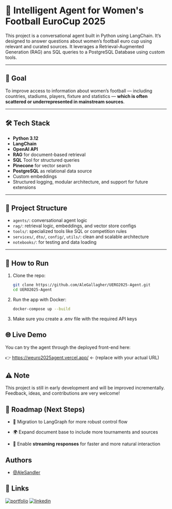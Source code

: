# 🤖 Intelligent Agent for Women's Football EuroCup 2025

This project is a conversational agent built in Python using LangChain. It’s designed to answer questions about women’s football euro cup using relevant and curated sources. It leverages a Retrieval-Augmented Generation (RAG) ans SQL queries to a PostgreSQL Database using custom tools.

---

## 🎯 Goal

To improve access to information about women’s football — including countries, stadiums, players, fixture and statistics — **which is often scattered or underrepresented in mainstream sources**.

---

## 🛠️ Tech Stack

- **Python 3.12**
- **LangChain**
- **OpenAI API**
- **RAG** for document-based retrieval
- **SQL** Tool for structured queries
- **Pinecone** for vector search
- **PostgreSQL** as relational data source
- Custom embeddings
- Structured logging, modular architecture, and support for future extensions

---

## 📁 Project Structure

- `agents/`: conversational agent logic
- `rag/`: retrieval logic, embeddings, and vector store configs
- `tools/`: specialized tools like SQL or competition rules
- `services/`, `dto/`, `config/`, `utils/`: clean and scalable architecture
- `notebooks/`: for testing and data loading

---

## 🚀 How to Run

1. Clone the repo:
   ```bash
   git clone https://github.com/AleGallagher/UERO2025-Agent.git
   cd UERO2025-Agent

2. Run the app with Docker:
   ```bash
   docker-compose up --build

3. Make sure you create a .env file with the required API keys

## 🌐 Live Demo
You can try the agent through the deployed front-end here:

👉 https://weuro2025agent.vercel.app/ ← (replace with your actual URL)


## ⚠️ Note


This project is still in early development and will be improved incrementally.
Feedback, ideas, and contributions are very welcome!


## 📌 Roadmap (Next Steps)

* 🧠 Migration to LangGraph for more robust control flow

* 🌍 Expand document base to include more tournaments and sources

* 🔄 Enable **streaming responses** for faster and more natural interaction  


## Authors

- [@AleSandler](https://github.com/AleGallagher)


## 🔗 Links
[![portfolio](https://img.shields.io/badge/my_portfolio-000?style=for-the-badge&logo=ko-fi&logoColor=white)](https://github.com/AleGallagher)
[![linkedin](https://img.shields.io/badge/linkedin-0A66C2?style=for-the-badge&logo=linkedin&logoColor=white)](https://www.linkedin.com/in/alejandro-sandler-66ba4254/)